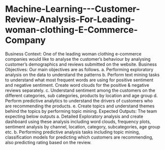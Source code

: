 # Machine-Learning---Customer-Review-Analysis-For-Leading-woman-clothing-E-Commerce-Company
Business Context:
One of the leading woman clothing e-commerce companies would like to analyse the customer’s
behaviour by analysing customer’s demographics and reviews submitted on the website.
Business Objectives:
Our main objectives are as follows.
a. Performing exploratory analysis on the data to understand the patterns
b. Perform text mining tasks to understand what most frequent words are using for positive 
sentiment and negative sentiment. Create word clouds for the positive & negative reviews 
separately.
c. Understand sentiment among the customers on the different categories, sub categories, 
products by location and age group
d. Perform predictive analytics to understand the drivers of customers who are recommending 
the products.
e. Create topics and understand themes behind the topics by performing topic mining.
Expected Outputs: 
The team expecting below outputs
a. Detailed Exploratory analysis and create dashboard using these analysis including word 
clouds, frequency plots, sentiment analysis by channel, location, category, subcategories, 
age group etc.
b. Performing predictive analysis tasks including topic mining, classification models for 
predicting which customers are recommending, also predicting rating based on the review.
